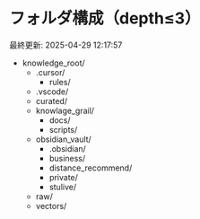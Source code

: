 # フォルダ構成（depth≤3）

最終更新: 2025-04-29 12:17:57

- knowledge_root/
    - .cursor/
        - rules/
    - .vscode/
    - curated/
    - knowlage_grail/
        - docs/
        - scripts/
    - obsidian_vault/
        - .obsidian/
        - business/
        - distance_recommend/
        - private/
        - stulive/
    - raw/
    - vectors/
